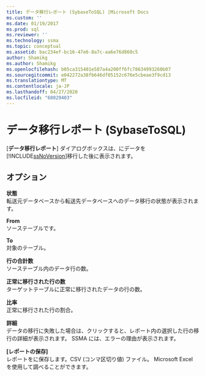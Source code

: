 ```yaml
---
title: データ移行レポート (SybaseToSQL) |Microsoft Docs
ms.custom: ''
ms.date: 01/19/2017
ms.prod: sql
ms.reviewer: ''
ms.technology: ssma
ms.topic: conceptual
ms.assetid: bac234ef-bc16-47e6-8a7c-aa6e76d860c5
author: Shamikg
ms.author: Shamikg
ms.openlocfilehash: b05ca315401e587a4a200ff6fc78634993260b07
ms.sourcegitcommit: e042272a38fb646df05152c676e5cbeae3f9cd13
ms.translationtype: MT
ms.contentlocale: ja-JP
ms.lasthandoff: 04/27/2020
ms.locfileid: "68029403"
---
```

# <a name="data-migration-report-sybasetosql"></a>データ移行レポート (SybaseToSQL)
[**データ移行レポート**] ダイアログボックスは、にデータを[!INCLUDE[ssNoVersion](../../includes/ssnoversion-md.md)]移行した後に表示されます。  
  
## <a name="options"></a>オプション  
**状態**  
転送元データベースから転送先データベースへのデータ移行の状態が表示されます。  
  
**From**  
ソーステーブルです。  
  
**To**  
対象のテーブル。  
  
**行の合計数**  
ソーステーブル内のデータ行の数。  
  
**正常に移行された行の数**  
ターゲットテーブルに正常に移行されたデータの行の数。  
  
**比率**  
正常に移行された行の割合。  
  
**詳細**  
データの移行に失敗した場合は、クリックすると、レポート内の選択した行の移行の詳細が表示されます。 SSMA には、エラーの理由が表示されます。  
  
**[レポートの保存]**  
レポートをに保存します。CSV (コンマ区切り値) ファイル。 Microsoft Excel を使用して調べることができます。  
  
